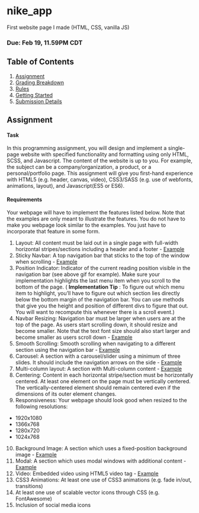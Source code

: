 # nike_app

First website page I made (HTML, CSS, vanilla JS)





### Due: Feb 19, 11.59PM CDT

## Table of Contents
1. [Assignment](#assignment)
2. [Grading Breakdown](#grading-breakdown)
3. [Rules](#rules)
4. [Getting Started](#getting-started)
5. [Submission Details](#submission-details)

## Assignment

#### Task

In this programming assignment, you will design and implement a single-page website with specified functionality and formatting using only HTML, SCSS, and Javascript. The content of the website is up to you. For example, the subject can be a company/organization, a product, or a personal/portfolio page. This assignment will give you first-hand experience with HTML5 (e.g. header, canvas, video), CSS3/SASS (e.g. use of webfonts, animations, layout), and Javascript(ES5 or ES6).

#### Requirements

Your webpage will have to implement the features listed below. Note that the examples are only meant to illustrate the features. You do not have to make you webpage look similar to the examples. You just have to incorporate that feature in some form.

1. Layout: All content must be laid out in a single page with full-width horizontal stripes/sections including a header and a footer - [Example](https://uiuc-web-programming.gitlab.io/sp20/images/mp1/2.png)
2. Sticky Navbar: A top navigation bar that sticks to the top of the window when scrolling - [Example](https://uiuc-web-programming.gitlab.io/sp20/images/mp1/3.gif)
3. Position Indicator: Indicator of the current reading position visible in the navigation bar (see above gif for example). Make sure your implementation highlights the last menu item when you scroll to the bottom of the page. ( __Implementation Tip__ : To figure out which menu item to highlight, you’ll have to figure out which section lies directly below the bottom margin of the navigation bar. You can use methods that give you the height and position of different divs to figure that out. You will want to recompute this whenever there is a scroll event.)
4. Navbar Resizing: Navigation bar must be larger when users are at the top of the page. As users start scrolling down, it should resize and become smaller. Note that the text font size should also start larger and become smaller as users scroll down - [Example](https://uiuc-web-programming.gitlab.io/sp20/images/mp1/4.gif)
5. Smooth Scrolling: Smooth scrolling when navigating to a different section using the navigation bar - [Example](https://uiuc-web-programming.gitlab.io/sp20/images/mp1/5.gif)
6. Carousel: A section with a carousel/slider using a minimum of three slides. It should include the navigation arrows on the side - [Example](https://uiuc-web-programming.gitlab.io/sp20/images/mp1/6.gif)
7. Multi-column layout: A section with Multi-column content - [Example](https://uiuc-web-programming.gitlab.io/sp20/images/mp1/8.png)
8. Centering: Content in each horizontal stripe/section must be horizontally centered. At least one element on the page must be vertically centered. The vertically-centered element should remain centered even if the dimensions of its outer element changes.
9. Responsiveness: Your webpage should look good when resized to the following resolutions:
  - 1920x1080
  - 1366x768
  - 1280x720
  - 1024x768
10. Background Image: A section which uses a fixed-position background image - [Example](https://uiuc-web-programming.gitlab.io/sp20/images/mp1/9.gif)
11. Modal: A section which uses modal windows with additional content - [Example](https://uiuc-web-programming.gitlab.io/sp20/images/mp1/10.gif)
12. Video: Embedded video using HTML5 video tag - [Example](https://uiuc-web-programming.gitlab.io/sp20/images/mp1/11_2.gif)
13. CSS3 Animations: At least one use of CSS3 animations (e.g. fade in/out, transitions)
14. At least one use of scalable vector icons through CSS (e.g. FontAwesome)
15. Inclusion of social media icons


